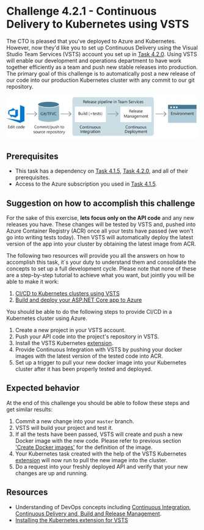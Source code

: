 # Challenge 4.2.1 - Continuous Delivery to Kubernetes using VSTS


The CTO is pleased that you've deployed to Azure and Kubernetes.  However, now they'd like you to set up Continuous Delivery using the Visual Studio Team Services (VSTS) account you set up in [Task 4.2.0](420_SetupVSTS.md).  Using VSTS will enable our development and operations department to have work together efficiently as a team and push new stable releases into production. The primary goal of this challenge is to automatically post a new release of our code into our production Kubernetes cluster with any commit to our git repository.

![Release Pipeline](images/DevOpsPipeline.png)

## Prerequisites 

* This task has a dependency on [Task 4.1.5][415], [Task 4.2.0](420_SetupVSTS.md), and all of their prerequisites.
* Access to the Azure subscription you used in [Task 4.1.5][415].

## Suggestion on how to accomplish this challenge

For the sake of this exercise, **lets focus only on the API code** and any new releases you have. These changes will be tested by VSTS and, pushed into Azure Container Registry (ACR) once all your tests have passed (we won't go into writing tests today). Then VSTS will automatically deploy the latest version of the app into your cluster by obtaining the latest image from ACR.

The following two resources will provide you all the answers on how to accomplish this task, it´s your duty to understand them and consolidate the concepts to set up a full development cycle. Please note that none of these are a step-by-step tutorial to achieve what you want, but jointly you will be able to make it work:

1. [CI/CD to Kubernetes clusters using VSTS](https://github.com/dtzar/blog/tree/master/CD-Kubernetes-VSTS)
2. [Build and deploy your ASP.NET Core app to Azure](https://www.visualstudio.com/en-us/docs/build/apps/aspnet/aspnetcore-to-azure#enable-continuous-integration-ci)

You should be able to do the following steps to provide CI/CD in a Kubernetes cluster using Azure.

1. Create a new project in your VSTS account.
2. Push your API code into the project's repository in VSTS.
3. Install the VSTS Kubernetes [extension](https://marketplace.visualstudio.com/items?itemName=tsuyoshiushio.k8s-endpoint).
4. Provide Continuous Integration with VSTS by pushing your docker images with the latest version of the tested code into ACR.
5. Set up a trigger to pull your new docker image into your Kubernetes cluster after it has been properly tested and deployed.

## Expected behavior

At the end of this challenge you should be able to follow these steps and get similar results:

1. Commit a new change into your `master` branch.
2. VSTS will build your project and test it.
3. If all the tests have been passed, VSTS will create and push a new Docker image with the new code. Please refer to previous section ['Create Docker images'][414] for the definition of the image.
4. Your Kubernetes task created with the help of the VSTS Kubernetes [extension](https://marketplace.visualstudio.com/items?itemName=tsuyoshiushio.k8s-endpoint) will now run to pull the new image into the cluster.
5. Do a request into your freshly deployed API and verify that your new changes are up and running.

## Resources

* Understanding of DevOps concepts including [Continuous Integration, Continuous Delivery and, Build and Release Management](https://www.visualstudio.com/en-us/docs/build/get-started/ci-cd-part-1).
* [Installing the Kubernetes extension for VSTS](https://marketplace.visualstudio.com/items?itemName=tsuyoshiushio.k8s-endpoint)

[414]: /stories/4/414_Docker.md
[415]: /stories/4/415_Kubernetes.md

